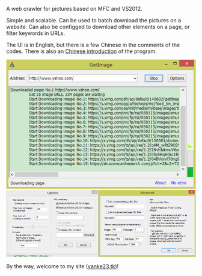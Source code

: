 A web crawler for pictures based on MFC and VS2012.

Simple and scalable. Can be used to batch download the pictures on a website. Can also be configged to download other elements on a page, or filter keywords in URLs.

The UI is in English, but there is a few Chinese in the comments of the codes. There is also an [Chinese introduction](http://blog.csdn.net/viggin/article/details/4546900) of the program.

![downloadUI](downloadUI.jpg)
![optionDlg](optionDlg.jpg)

By the way, welcome to my site ([yanke23.tk]())!